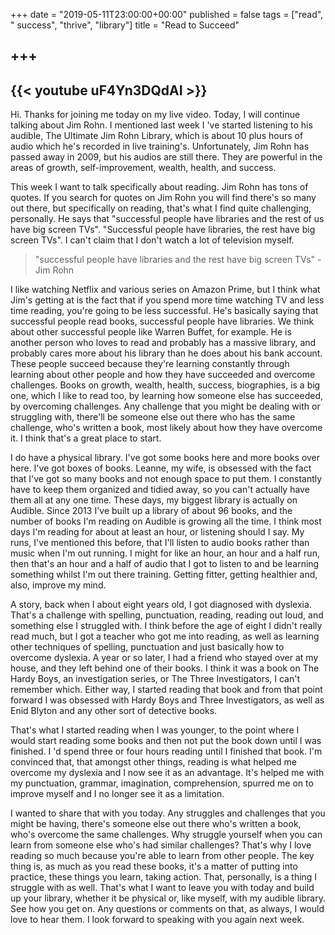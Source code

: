 +++
date = "2019-05-11T23:00:00+00:00"
published = false
tags = ["read", " success", "thrive", "library"]
title = "Read to Succeed"

+++
---  
{{< youtube uF4Yn3DQdAI >}}  
--- 

Hi. Thanks for joining me today on my live video. Today, I will continue talking about Jim Rohn. I mentioned last week I 've started listening to his audible, The Ultimate Jim Rohn Library, which is about 10 plus hours of audio which he's recorded in live training's. Unfortunately, Jim Rohn has passed away in 2009, but his audios are still there. They are powerful in the areas of growth, self-improvement, wealth, health, and success.

This week I want to talk specifically about reading. Jim Rohn has tons of quotes. If you search for quotes on Jim Rohn you will find there's so many out there, but specifically on reading, that's what I find quite challenging, personally. He says that "successful people have libraries and the rest of us have big screen TVs". "Successful people have libraries, the rest have big screen TVs". I can't claim that I don't watch a lot of television myself.

> "successful people have libraries and the rest have big screen TVs" - Jim Rohn

I like watching Netflix and various series on Amazon Prime, but I think what Jim's getting at is the fact that if you spend more time watching TV and less time reading, you're going to be less successful. He's basically saying that successful people read books, successful people have libraries.
We think about other successful people like Warren Buffet, for example. He is another person who loves to read and probably has a massive library, and probably cares more about his library than he does about his bank account. These people succeed because they're learning constantly through learning about other people and how they have succeeded and overcome challenges. Books on growth, wealth, health, success, biographies, is a big one, which I like to read too, by learning how someone else has succeeded, by overcoming challenges. Any challenge that you might be dealing with or struggling with, there'll be someone else out there who has the same challenge, who's written a book, most likely about how they have overcome it. I think that's a great place to start.

I do have a physical library. I've got some books here and more books over here. I've got boxes of books. Leanne, my wife, is obsessed with the fact that I've got so many books and not enough space to put them. I constantly have to keep them organized and tidied away, so you can't actually have them all at any one time. These days, my biggest library is actually on Audible. Since 2013 I've built up a library of about 96 books, and the number of books I'm reading on Audible is growing all the time. I think most days I'm reading for about at least an hour, or listening should I say.
My runs, I've mentioned this before, that I'll listen to audio books rather than music when I'm out running. I might for like an hour, an hour and a half run, then that's an hour and a half of audio that I got to listen to and be learning something whilst I'm out there training. Getting fitter, getting healthier and, also, improve my mind.

A story, back when I about eight years old, I got diagnosed with dyslexia. That's a challenge with spelling, punctuation, reading, reading out loud, and something else I struggled with. I think before the age of eight I didn't really read much, but I got a teacher who got me into reading, as well as learning other techniques of spelling, punctuation and just basically how to overcome dyslexia. A year or so later, I had a friend who stayed over at my house, and they left behind one of their books. I think it was a book on The Hardy Boys, an investigation series, or The Three Investigators, I can't remember which. Either way, I started reading that book and from that point forward I was obsessed with Hardy Boys and Three Investigators, as well as Enid Blyton and any other sort of detective books.

That's what I started reading when I was younger, to the point where I would start reading some books and then not put the book down until I was finished. I 'd spend three or four hours reading until I finished that book. I'm convinced that, that amongst other things, reading is what helped me overcome my dyslexia and I now see it as an advantage. It's helped me with my punctuation, grammar, imagination, comprehension, spurred me on to improve myself and I no longer see it as a limitation.

I wanted to share that with you today. Any struggles and challenges that you might be having, there's someone else out there who's written a book, who's overcome the same challenges. Why struggle yourself when you can learn from someone else who's had similar challenges? That's why I love reading so much because you're able to learn from other people. The key thing is, as much as you read these books, it's a matter of putting into practice, these things you learn, taking action. That, personally, is a thing I struggle with as well.
That's what I want to leave you with today and build up your library, whether it be physical or, like myself, with my audible library. See how you get on. Any questions or comments on that, as always, I would love to hear them. I look forward to speaking with you again next week.